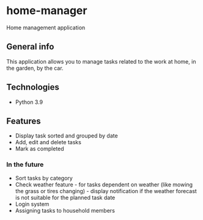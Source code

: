 # home-manager
Home management application

## General info

This application allows you to manage tasks related to the work at home, in the garden, by the car.

## Technologies 
* Python 3.9

## Features
* Display task sorted and grouped by date
* Add, edit and delete tasks
* Mark as completed

### In the future
* Sort tasks by category 
* Check weather feature - for tasks dependent on weather (like mowing the grass or tires changing) - display notification if the weather forecast is not suitable for the planned task date
* Login system
* Assigning tasks to household members

